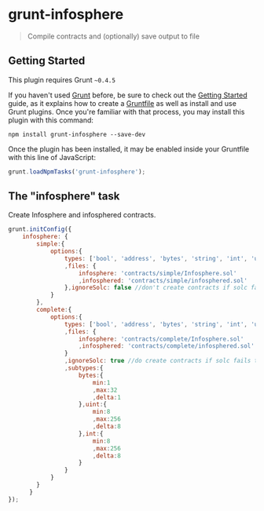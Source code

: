# grunt-infosphere

> Compile contracts and (optionally) save output to file

## Getting Started
This plugin requires Grunt `~0.4.5`

If you haven't used [Grunt](http://gruntjs.com/) before, be sure to check out the [Getting Started](http://gruntjs.com/getting-started) guide, as it explains how to create a [Gruntfile](http://gruntjs.com/sample-gruntfile) as well as install and use Grunt plugins. Once you're familiar with that process, you may install this plugin with this command:

```shell
npm install grunt-infosphere --save-dev 
```

Once the plugin has been installed, it may be enabled inside your Gruntfile with this line of JavaScript:

```js
grunt.loadNpmTasks('grunt-infosphere');
```

## The "infosphere" task

Create Infosphere and infosphered contracts.

```js
grunt.initConfig({
  	infosphere: {
	    simple:{
		    options:{
		    	types: ['bool', 'address', 'bytes', 'string', 'int', 'uint']
		    	,files: {
		    		infosphere: 'contracts/simple/Infosphere.sol'
		    		,infosphered: 'contracts/simple/infosphered.sol'
		    	},ignoreSolc: false //don't create contracts if solc fails to compile
		    }
		},
		complete:{
		    options:{
		    	types: ['bool', 'address', 'bytes', 'string', 'int', 'uint']
		      	,files: {
		        	infosphere: 'contracts/complete/Infosphere.sol'
		        	,infosphered: 'contracts/complete/infosphered.sol'
		      	}
		      	,ignoreSolc: true //do create contracts if solc fails to compile
		      	,subtypes:{
		        	bytes:{
		          		min:1
		          		,max:32
		          		,delta:1
		        	},uint:{
		          		min:8
		          		,max:256
		          		,delta:8
		        	},int:{
		          		min:8
		          		,max:256
		          		,delta:8
		        	}
		      	}
		    }
		}
	  }
});
```